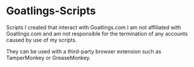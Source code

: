 # Goatlings-Scripts
Scripts I created that interact with Goatlings.com
I am not affiliated with Goatlings.com and am not responsible for the termination of any accounts caused by use of my scripts.

They can be used with a third-party browser extension such as TamperMonkey or GreaseMonkey.
